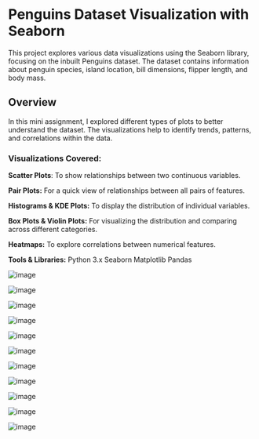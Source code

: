 # **Penguins Dataset Visualization with Seaborn**

This project explores various data visualizations using the Seaborn library, focusing on the inbuilt Penguins dataset. The dataset contains information about penguin species, island location, bill dimensions, flipper length, and body mass.

## **Overview**
In this mini assignment, I explored different types of plots to better understand the dataset. The visualizations help to identify trends, patterns, and correlations within the data.

### **Visualizations Covered:**

**Scatter Plots**: To show relationships between two continuous variables.

**Pair Plots:** For a quick view of relationships between all pairs of features.

**Histograms & KDE Plots:** To display the distribution of individual variables.

**Box Plots & Violin Plots:** For visualizing the distribution and comparing across different categories.

**Heatmaps:** To explore correlations between numerical features.




**Tools & Libraries:**
Python 3.x
Seaborn
Matplotlib
Pandas

![image](https://github.com/user-attachments/assets/48ef5615-db84-4d53-9287-d880238d5537)

![image](https://github.com/user-attachments/assets/3269e788-2e04-4a7a-9c0b-d978a9c133d0)

![image](https://github.com/user-attachments/assets/608a3a33-f769-49ef-922f-717e0776c7a7)

![image](https://github.com/user-attachments/assets/775278e2-fe96-41c3-a938-89d0d9deab07)

![image](https://github.com/user-attachments/assets/17ba655a-f1e3-41c1-8215-a8637d8df729)

![image](https://github.com/user-attachments/assets/7e025c1f-c713-48bc-acc7-89b991770915)

![image](https://github.com/user-attachments/assets/a3fefc3d-308c-47eb-944c-52adad784ec1)

![image](https://github.com/user-attachments/assets/d14c5118-1b12-48ad-acd1-891f2a021517)

![image](https://github.com/user-attachments/assets/21da8643-ac32-4139-b6f4-430a65dad0ff)

![image](https://github.com/user-attachments/assets/5b0e43e3-8f62-4d97-b86a-a20cf57a821e)

![image](https://github.com/user-attachments/assets/d6e0c1cf-7b26-4fbe-97cf-45f83f761a63)





